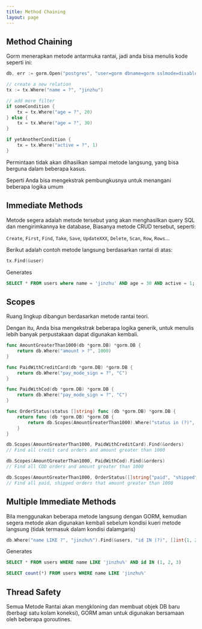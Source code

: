 ```yaml
---
title: Method Chaining
layout: page
---
```

## Method Chaining

Gorm menerapkan metode antarmuka rantai, jadi anda bisa menulis kode seperti ini:

```go
db, err := gorm.Open("postgres", "user=gorm dbname=gorm sslmode=disable")

// create a new relation
tx := tx.Where("name = ?", "jinzhu")

// add more filter
if someCondition {
    tx = tx.Where("age = ?", 20)
} else {
    tx = tx.Where("age = ?", 30)
}

if yetAnotherCondition {
    tx = tx.Where("active = ?", 1)
}
```

Permintaan tidak akan dihasilkan sampai metode langsung, yang bisa berguna dalam beberapa kasus.

Seperti Anda bisa mengekstrak pembungkusnya untuk menangani beberapa logika umum

## Immediate Methods

Metode segera adalah metode tersebut yang akan menghasilkan query SQL dan mengirimkannya ke database, Biasanya metode CRUD tersebut, seperti:

`Create`, `First`, `Find`, `Take`, `Save`, `UpdateXXX`, `Delete`, `Scan`, `Row`, `Rows`...

Berikut adalah contoh metode langsung berdasarkan rantai di atas:

```go
tx.Find(&user)
```

Generates

```sql
SELECT * FROM users where name = 'jinzhu' AND age = 30 AND active = 1;
```

## Scopes

Ruang lingkup dibangun berdasarkan metode rantai teori.

Dengan itu, Anda bisa mengekstrak beberapa logika generik, untuk menulis lebih banyak perpustakaan dapat digunakan kembali.

```go
func AmountGreaterThan1000(db *gorm.DB) *gorm.DB {
    return db.Where("amount > ?", 1000)
}

func PaidWithCreditCard(db *gorm.DB) *gorm.DB {
    return db.Where("pay_mode_sign = ?", "C")
}

func PaidWithCod(db *gorm.DB) *gorm.DB {
    return db.Where("pay_mode_sign = ?", "C")
}

func OrderStatus(status []string) func (db *gorm.DB) *gorm.DB {
    return func (db *gorm.DB) *gorm.DB {
        return db.Scopes(AmountGreaterThan1000).Where("status in (?)", status)
    }
}

db.Scopes(AmountGreaterThan1000, PaidWithCreditCard).Find(&orders)
// Find all credit card orders and amount greater than 1000

db.Scopes(AmountGreaterThan1000, PaidWithCod).Find(&orders)
// Find all COD orders and amount greater than 1000

db.Scopes(AmountGreaterThan1000, OrderStatus([]string{"paid", "shipped"})).Find(&orders)
// Find all paid, shipped orders that amount greater than 1000
```

## Multiple Immediate Methods

Bila menggunakan beberapa metode langsung dengan GORM, kemudian segera metode akan digunakan kembali sebelum kondisi kueri metode langsung (tidak termasuk dalam kondisi dalamgaris)

```go
db.Where("name LIKE ?", "jinzhu%").Find(&users, "id IN (?)", []int{1, 2, 3}).Count(&count)
```

Generates

```sql
SELECT * FROM users WHERE name LIKE 'jinzhu%' AND id IN (1, 2, 3)

SELECT count(*) FROM users WHERE name LIKE 'jinzhu%'
```

## Thread Safety

Semua Metode Rantai akan mengkloning dan membuat objek DB baru (berbagi satu kolam koneksi), GORM aman untuk digunakan bersamaan oleh beberapa goroutines.